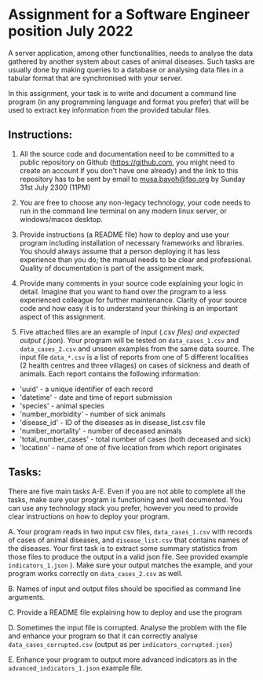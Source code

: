 # Assignment for a Software Engineer position July 2022

A server application, among other functionalities, needs to analyse the data gathered by another system about cases of animal diseases. Such tasks are usually done by making queries to a database or analysing data files in a tabular format that are synchronised with your server.

In this assignment, your task is to write and document a command line program (in any programming language and format you prefer) that will be used to extract key information from the provided tabular files. 

## Instructions:

1. All the source code and documentation need to be committed to a public repository on Github (https://github.com, you might need to create an account if you don't have one already) and the link to this repository has to be sent by email to musa.bayoh@fao.org by Sunday 31st July 2300 (11PM) 

2. You are free to choose any non-legacy technology, your code needs to run in the command line terminal on any modern linux server, or windows/macos desktop.

3. Provide instructions (a README file) how to deploy and use your program including installation of necessary frameworks and libraries. You should always assume that a person deploying it has less experience than you do; the manual needs to be clear and professional. Quality of documentation is part of the assignment mark.

3. Provide many comments in your source code explaining your logic in detail. Imagine that you want to hand over the program to a less experienced colleague for further maintenance. Clarity of your source code and how easy it is to understand your thinking is an important aspect of this assignment.

4. Five attached files are an example of input (*.csv files) and expected output (*.json). Your program will be tested on `data_cases_1.csv` and `data_cases_2.csv` and unseen examples from the same data source. 
The input file `data_*.csv` is a list of reports from one of 5 different localities (2 health centres and three villages) on cases of sickness and death of animals. Each report contains the following information:

- 'uuid' - a unique identifier of each record
- 'datetime' - date and time of report submission
-  'species' - animal species
- 'number_morbidity' - number of sick animals 
- 'disease_id' - ID of the diseases as in disease_list.csv file
- 'number_mortality' - number of deceased animals
-  'total_number_cases' - total number of cases (both deceased and sick)
- 'location' - name of one of five location from which report originates

## Tasks:

There are five main tasks A-E. Even if you are not able to complete all the tasks, make sure your program is functioning and well documented. You can use any technology stack you prefer, however you need to provide clear instructions on how to deploy your program.

A. Your program reads in two input csv files, `data_cases_1.csv` with records of cases of animal diseases, and `disease_list.csv` that contains names of the diseases. Your first task is to extract some summary statistics from those files to produce the output in a valid json file. See provided example `indicators_1.json` ). Make sure your output matches the example, and your program works correctly on `data_cases_2.csv` as well. 

B. Names of input and output files should be specified as command line arguments.

C. Provide a README file explaining how to deploy and use the program

D. Sometimes the input file is corrupted. Analyse the problem with the file and enhance your program so that it can correctly analyse `data_cases_corrupted.csv` (output as per `indicators_corrupted.json`)

E. Enhance your program to output more advanced indicators as in the `advanced_indicators_1.json` example file.
